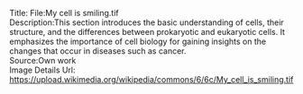 Title: File:My cell is smiling.tif\
Description:This section introduces the basic understanding of cells, their structure, and the differences between prokaryotic and eukaryotic cells. It emphasizes the importance of cell biology for gaining insights on the changes that occur in diseases such as cancer.\
Source:Own work\
Image Details Url: https://upload.wikimedia.org/wikipedia/commons/6/6c/My_cell_is_smiling.tif